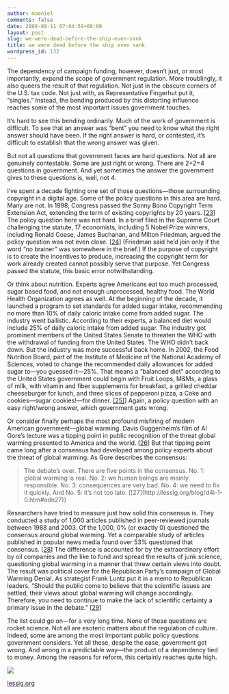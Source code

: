 ```yaml
---
author: maeniel
comments: false
date: 2008-08-11 07:04:59+00:00
layout: post
slug: we-were-dead-before-the-ship-even-sank
title: we were dead before the ship even sank
wordpress_id: 132
---
```


The dependency of campaign funding, however, doesn’t just, or most importantly, expand the scope of government regulation. More troublingly, it also queers the result of that regulation. Not just in the obscure corners of the U.S. tax code. Not just with, as Representative Fingerhut put it, “singles.” Instead, the bending produced by this distorting influence reaches some of the most important issues government touches.

It’s hard to see this bending ordinarily. Much of the work of government is difficult. To see that an answer was “bent” you need to know what the right answer should have been. If the right answer is hard, or contested, it’s difficult to establish that the wrong answer was given.

But not all questions that government faces are hard questions. Not all are genuinely contestable. Some are just right or wrong. There are 2+2=4 questions in government. And yet sometimes the answer the government gives to these questions is, well, not 4.

I’ve spent a decade fighting one set of those questions—those surrounding copyright in a digital age. Some of the policy questions in this area are hard. Many are not. In 1998, Congress passed the Sonny Bono Copyright Term Extension Act, extending the term of existing copyrights by 20 years. [[23](http://lessig.org/blog/d4i-1-0.htm#edn23)] The policy question here was not hard. In a brief filed in the Supreme Court challenging the statute, 17 economists, including 5 Nobel Prize winners, including Ronald Coase, James Buchanan, and Milton Friedman, argued the policy question was not even close. [[24](http://lessig.org/blog/d4i-1-0.htm#edn24)] (Friedman said he’d join only if the word “no brainer” was somewhere in the brief.) If the purpose of copyright is to create the incentives to produce, increasing the copyright term for work already created cannot possibly serve that purpose. Yet Congress passed the statute, this basic error notwithstanding.

Or think about nutrition. Experts agree Americans eat too much processed, sugar based food, and not enough unprocessed, healthy food. The World Health Organization agrees as well. At the beginning of the decade, it launched a program to set standards for added sugar intake, recommending no more than 10% of daily caloric intake come from added sugar. The industry went ballistic. According to their experts, a balanced diet would include 25% of daily caloric intake from added sugar. The industry got prominent members of the United States Senate to threaten the WHO with the withdrawal of funding from the United States. The WHO didn’t back down. But the industry was more successful back home. In 2002, the Food Nutrition Board, part of the Institute of Medicine of the National Academy of Sciences, voted to change the recommended daily allowances for added sugar to—you guessed it—25%. That means a “balanced diet” according to the United States government could begin with Fruit Loops, M&Ms, a glass of milk, with vitamin and fiber supplements for breakfast, a grilled cheddar cheeseburger for lunch, and three slices of pepperoni pizza, a Coke and cookies—sugar cookies!—for dinner. [[25]](http://lessig.org/blog/d4i-1-0.htm#edn25)] Again, a policy question with an easy right/wrong answer, which government gets wrong.

Or consider finally perhaps the most profound misfiring of modern American government—global warming. Davis Guggenheim’s film of Al Gore’s lecture was a tipping point in public recognition of the threat global warming presented to America and the world. [[26](http://lessig.org/blog/d4i-1-0.htm#edn26)] But that tipping point came long after a consensus had developed among policy experts about the threat of global warming. As Gore describes the consensus:


<blockquote>The debate’s over. There are five points in the consensus. No. 1: global warming is real. No. 2: we human beings are mainly responsible. No. 3: consequences are very bad. No. 4: we need to fix it quickly. And No. 5: it’s not too late. [[27](http://lessig.org/blog/d4i-1-0.htm#edn27)]</blockquote>


Researchers have tried to measure just how solid this consensus is. They conducted a study of 1,000 articles published in peer-reviewed journals between 1988 and 2003. Of the 1,000, 0% (or exactly 0) questioned the consensus around global warming. Yet a comparable study of articles published in popular news media found over 53% questioned that consensus. [[28](http://lessig.org/blog/d4i-1-0.htm#edn28)] The difference is accounted for by the extraordinary effort by oil companies and the like to fund and spread the results of junk science, questioning global warming in a manner that threw certain views into doubt. The result was political cover for the Republican Party’s campaign of Global Warming Denial. As strategist Frank Luntz put it in a memo to Republican leaders, “Should the public come to believe that the scientific issues are settled, their views about global warming will change accordingly. Therefore, you need to continue to make the lack of scientific certainty a primary issue in the debate.” [[29](http://lessig.org/blog/d4i-1-0.htm#edn29)]

The list could go on—for a very long time. None of these questions are rocket science. Not all are esoteric matters about the regulation of culture. Indeed, some are among the most important public policy questions government considers. Yet all these, despite the ease, government got wrong. And wrong in a predictable way—the product of a dependency tied to money. Among the reasons for reform, this certainly reaches quite high.

[![](http://maeniel.files.wordpress.com/2008/08/008large.jpg)](http://maeniel.files.wordpress.com/2008/08/008large.jpg)

[lessig.org](http://lessig.org/blog/d4i-1-0.htm)
